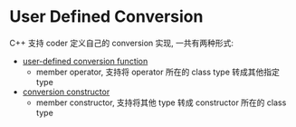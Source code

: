 # User Defined Conversion

C++ 支持 coder 定义自己的 conversion 实现, 一共有两种形式:

- [user-defined conversion function](course://Functions/Operator_Functions/Overload_Type_Conversion_Operators)
   - member operator, 支持将 operator 所在的 class type 转成其他指定 type
- [conversion constructor](course://Classes/Constructors/Conversion_Constructors)
   - member constructor, 支持将其他 type 转成 constructor 所在的 class type
